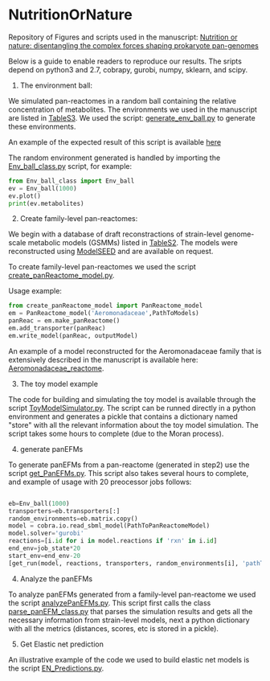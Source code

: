 # NutritionOrNature

Repository of Figures and scripts used in the manuscript: [Nutrition or nature: disentangling the complex forces shaping prokaryote pan-genomes](https://www.biorxiv.org/content/10.1101/2020.12.14.422685v3)

Below is a guide to enable readers to reproduce our results. The sripts depend on python3 and 2.7, cobrapy, gurobi, numpy, sklearn, and scipy. 


1) The environment ball:

We simulated pan-reactomes in a random ball containing the relative concentration of metabolites. The environments we used in the manuscript are listed in [TableS3](https://github.com/danielriosgarza/NutritionOrNature/blob/main/Table_S3.xlsx). We used the script: [generate_env_ball.py](https://github.com/danielriosgarza/NutritionOrNature/blob/main/Scripts/generate_env_ball.py) to generate these environments.

An example of the expected result of this script is available [here](https://github.com/danielriosgarza/NutritionOrNature/blob/main/Files/env_ball_1000.tsv)

The random environment generated is handled by importing the [Env_ball_class.py](https://github.com/danielriosgarza/NutritionOrNature/blob/main/Scripts/Env_ball_class.py) script, for example:

```python
from Env_ball_class import Env_ball
ev = Env_ball(1000)
ev.plot()
print(ev.metabolites)

```

2) Create family-level pan-reactomes:

We begin with a database of draft reconstractions of strain-level genome-scale metabolic models (GSMMs) listed in [TableS2](https://github.com/danielriosgarza/NutritionOrNature/blob/main/Table_S2.xlsx). The models were reconstructed using [ModelSEED](https://modelseed.org/) and are available on request.

To create family-level pan-reactomes we used the script [create_panReactome_model.py](https://github.com/danielriosgarza/NutritionOrNature/blob/main/Scripts/create_panReactome_model.py). 

Usage example:
```python
from create_panReactome_model import PanReactome_model
em = PanReactome_model('Aeromonadaceae',PathToModels)
panReac = em.make_panReactome()
em.add_transporter(panReac)
em.write_model(panReac, outputModel)

```

An example of a model reconstructed for the Aeromonadaceae family that is extensively described in the manuscript is available here: [Aeromonadaceae_reactome](https://github.com/danielriosgarza/NutritionOrNature/blob/main/Files/Aeromonadaceae.ensembl.sbml). 


3) The toy model example

The code for building and simulating the toy model is available through the script [ToyModelSimulator.py](https://github.com/danielriosgarza/NutritionOrNature/blob/main/Scripts/toyModelSimulator.py). The script can be runned directly in a python environment and generates a pickle that contains a dictionary named "store" with all the relevant information about the toy model simulation. The script takes some hours to complete (due to the Moran process).

4) generate panEFMs

To generate panEFMs from a pan-reactome (generated in step2) use the script [get_PanEFMs.py](https://github.com/danielriosgarza/NutritionOrNature/blob/main/Scripts/get_PanEFMs.py). 
This script also takes several hours to complete, and example of usage with 20 preocessor jobs follows:

```python

eb=Env_ball(1000)
transporters=eb.transporters[:]
random_environments=eb.matrix.copy()
model = cobra.io.read_sbml_model(PathToPanReactomeModel)
model.solver='gurobi'
reactions=[i.id for i in model.reactions if 'rxn' in i.id]
end_env=job_state*20
start_env=end_env-20
[get_run(model, reactions, transporters, random_environments[i], 'pathToResults'+str(i)+'.tsv', 1000, job_state*3) for i in range(start_env, end_env,1)]

```

4) Analyze the panEFMs

To analyze panEFMs generated from a family-level pan-reactome we used the script [analyzePanEFMs.py](https://github.com/danielriosgarza/NutritionOrNature/blob/main/Scripts/analyzePanEFMs.py). This script first calls the class [parse_panEFM_class.py](https://github.com/danielriosgarza/NutritionOrNature/blob/main/Scripts/parse_panEFM_class.py) that parses the simulation results and gets all the necessary information from strain-level models, next a python dictionary with all the metrics (distances, scores, etc is stored in a pickle).


5) Get Elastic net prediction

An illustrative example of the code we used to build elastic net models is the script [EN_Predictions.py](https://github.com/danielriosgarza/NutritionOrNature/blob/main/Scripts/EN_Predictions.py).
